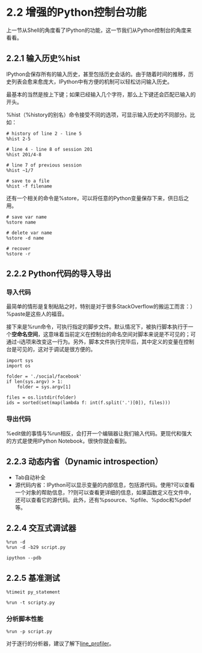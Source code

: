 # 2.2 增强的Python控制台功能

上一节从Shell的角度看了IPython的功能，这一节我们从Python控制台的角度来看看。

## 2.2.1 输入历史%hist

IPython会保存所有的输入历史，甚至包括历史会话的。由于随着时间的推移，历史列表会愈来愈庞大，IPython中有方便的机制可以轻松访问输入历史。

最基本的当然是按上下键；如果已经输入几个字符，那么上下键还会匹配已输入的开头。

%hist（%history的别名）命令接受不同的选项，可显示输入历史的不同部分。比如：

```
# history of line 2 - line 5
%hist 2-5

# line 4 - line 8 of session 201
%hist 201/4-8

# line 7 of previous session
%hist ~1/7

# save to a file
%hist -f filename
```

还有一个相关的命令是%store，可以将任意的Python变量保存下来，供日后之用。

```
# save var name
%store name

# delete var name
%store -d name

# recover
%store -r
```

## 2.2.2 Python代码的导入导出

### 导入代码

最简单的情形是复制粘贴之时，特别是对于很多StackOverflow的搬运工而言：）%paste是这些人的福音。

接下来是%run命令，可执行指定的脚步文件。默认情况下，被执行脚本执行于一个**空命名空间**，这意味着当前定义在控制台的命名空间对脚本来说是不可见的；可通过-i选项来改变这一行为。另外，脚本文件执行完毕后，其中定义的变量在控制台是可见的，这对于调试是很方便的。

```
import sys
import os

folder = './social/facebook'
if len(sys.argv) > 1:
    folder = sys.argv[1]

files = os.listdir(folder)
ids = sorted(set(map(lambda f: int(f.split('.')[0]), files)))
```
### 导出代码

%edit做的事情与%run相反，会打开一个编辑器让我们输入代码。更现代和强大的方式是使用IPython Notebook，很快你就会看到。

## 2.2.3 动态内省（Dynamic introspection）

* Tab自动补全
* 源代码内省：IPython可以显示变量的内部信息，包括源代码。使用?可以查看一个对象的帮助信息，??则可以查看更详细的信息，如果函数定义在文件中，还可以查看它的源代码。此外，还有%psource、%pfile、%pdoc和%pdef等。

## 2.2.4 交互式调试器

```
%run -d
%run -d -b29 script.py

ipython --pdb

```

## 2.2.5 基准测试

```
%timeit py_statement

%run -t scripty.py
```

### 分析脚本性能

```
%run -p script.py
```

对于逐行的分析器，建议了解下[line_profiler](https://github.com/rkern/line_profiler)。
